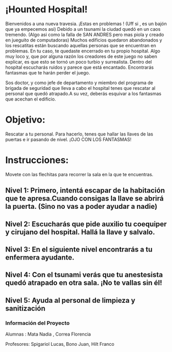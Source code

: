 # ¡Hounted Hospital!
 
 Bienvenidos a una nueva travesia. ¡Estas en problemas ! (Uff si , es un bajón que ya empecemos asi)
 Debido a un tsunami la ciudad quedó en un caos tremendo. (Algo asi como la falla de SAN ANDRES pero mas piola y creado en jueguito de computadoras)
 Muchos edificios quedaron abandonados y los rescatitas están buscando aquellas personas que se encuentran en problemas. 
 En tu caso, te quedaste encerrado en tu propio hospital. 
 Algo muy loco y, que por alguna razón los creadores de este juego no saben explicar, es que esto se tornó un poco turbio y surrealista. 
 Dentro del hospital escucharás ruidos y parece que está encantado. Encontrarás fantasmas que te harán perder el juego.
 
 Sos doctor, y como jefe de departamento y miembro del programa de brigada de seguridad que lleva a cabo el hospital 
 tenes que rescatar al personal que quedó atrapado.A su vez, deberás esquivar a los fantasmas que acechan el edificio.
 
# Objetivo: 

Rescatar a tu personal. Para hacerlo, tenes que hallar las llaves de las puertas e ir pasando de nivel. ¡OJO CON LOS FANTASMAS!
 
# Instrucciones: 

Movete con las flechitas para recorrer la sala en la que te encuentras. 

## Nivel 1: Primero, intentá escapar de la habitación que te apresa.Cuando consigas la llave se abrirá la puerta. (Sino no vas a poder ayudar a nadie)
## Nivel 2: Escucharás que pide auxilio tu coequiper y cirujano del hospital. Hallá la llave y salvalo. 
## Nivel 3: En el siguiente nivel encontrarás a tu enfermera ayudante. 
## Nivel 4: Con el tsunami verás que tu anestesista quedó atrapado en otra sala. ¡No te vallas sin él!
## Nivel 5: Ayuda al personal de limpieza y sanitización 




### Información del Proyecto

Alumnas : Mata Nadia , Correa Florencia

Profesores: Spigariol Lucas, Bono Juan, Hilt Franco





 
